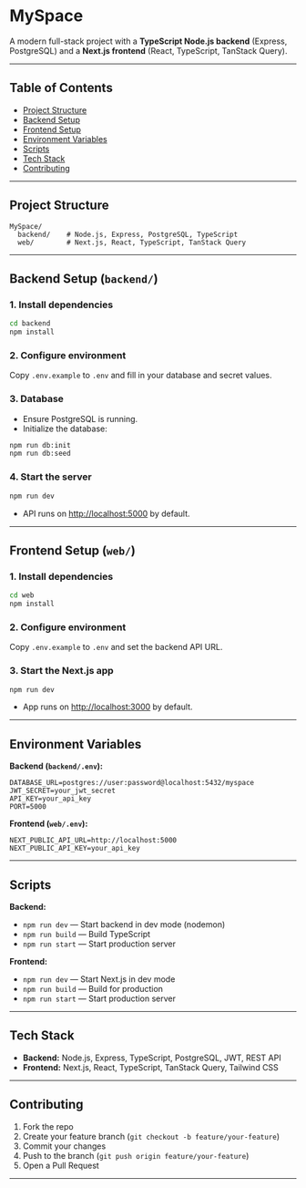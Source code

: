 # MySpace

A modern full-stack project with a **TypeScript Node.js backend** (Express, PostgreSQL) and a **Next.js frontend** (React, TypeScript, TanStack Query).

---

## Table of Contents

- [Project Structure](#project-structure)
- [Backend Setup](#backend-setup)
- [Frontend Setup](#frontend-setup)
- [Environment Variables](#environment-variables)
- [Scripts](#scripts)
- [Tech Stack](#tech-stack)
- [Contributing](#contributing)

---

## Project Structure

```
MySpace/
  backend/    # Node.js, Express, PostgreSQL, TypeScript
  web/        # Next.js, React, TypeScript, TanStack Query
```

---

## Backend Setup (`backend/`)

### 1. Install dependencies

```bash
cd backend
npm install
```

### 2. Configure environment

Copy `.env.example` to `.env` and fill in your database and secret values.

### 3. Database

- Ensure PostgreSQL is running.
- Initialize the database:

```bash
npm run db:init
npm run db:seed
```

### 4. Start the server

```bash
npm run dev
```

- API runs on [http://localhost:5000](http://localhost:5000) by default.

---

## Frontend Setup (`web/`)

### 1. Install dependencies

```bash
cd web
npm install
```

### 2. Configure environment

Copy `.env.example` to `.env` and set the backend API URL.

### 3. Start the Next.js app

```bash
npm run dev
```

- App runs on [http://localhost:3000](http://localhost:3000) by default.

---

## Environment Variables

**Backend (`backend/.env`):**

```
DATABASE_URL=postgres://user:password@localhost:5432/myspace
JWT_SECRET=your_jwt_secret
API_KEY=your_api_key
PORT=5000
```

**Frontend (`web/.env`):**

```
NEXT_PUBLIC_API_URL=http://localhost:5000
NEXT_PUBLIC_API_KEY=your_api_key
```

---

## Scripts

**Backend:**

- `npm run dev` — Start backend in dev mode (nodemon)
- `npm run build` — Build TypeScript
- `npm run start` — Start production server

**Frontend:**

- `npm run dev` — Start Next.js in dev mode
- `npm run build` — Build for production
- `npm run start` — Start production server

---

## Tech Stack

- **Backend:** Node.js, Express, TypeScript, PostgreSQL, JWT, REST API
- **Frontend:** Next.js, React, TypeScript, TanStack Query, Tailwind CSS

---

## Contributing

1. Fork the repo
2. Create your feature branch (`git checkout -b feature/your-feature`)
3. Commit your changes
4. Push to the branch (`git push origin feature/your-feature`)
5. Open a Pull Request

---


